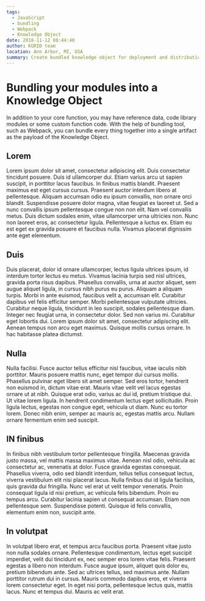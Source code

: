 ```yaml
---
tags:
  - JavaScript
  - bundling
  - Webpack
  - Knowledge Object
date: 2018-11-12 08:44:40
author: KGRID team
location: Ann Arbor, MI, USA
summary: Create bundled knowledge object for deployment and distribution
---
```



# Bundling your modules into a Knowledge Object

In addition to your core function, you may have reference data, code library modules or some custom function code. With the help of bundling tool, such as Webpack, you can bundle every thing together into a single artifact as the payload of the Knowledge Object.

## Lorem

Lorem ipsum dolor sit amet, consectetur adipiscing elit. Duis consectetur tincidunt posuere. Duis id ullamcorper dui. Etiam varius arcu ut sapien suscipit, in porttitor lacus faucibus. In finibus mattis blandit. Praesent maximus est eget cursus cursus. Praesent auctor interdum libero at pellentesque. Aliquam accumsan odio eu ipsum convallis, non ornare orci blandit. Suspendisse posuere dolor magna, vitae feugiat ex laoreet ut. Sed a nunc convallis ipsum pellentesque congue non non elit. Nam vel convallis metus. Duis dictum sodales enim, vitae ullamcorper urna ultricies non. Nunc non laoreet eros, ac consectetur ligula. Pellentesque a luctus ex. Etiam eu est eget ex gravida posuere et faucibus nulla. Vivamus placerat dignissim ante eget elementum.

## Duis

Duis placerat, dolor id ornare ullamcorper, lectus ligula ultrices ipsum, id interdum tortor lectus eu metus. Vivamus lacinia turpis sed nisl ultrices, gravida porta risus dapibus. Phasellus convallis, urna at auctor aliquet, sem augue aliquet ligula, in cursus nibh purus eu purus. Aliquam a aliquam turpis. Morbi in ante euismod, faucibus velit a, accumsan elit. Curabitur dapibus vel felis efficitur semper. Morbi pellentesque vulputate ultricies. Curabitur neque ligula, tincidunt in leo suscipit, sodales pellentesque diam. Integer nec feugiat urna, in consectetur dolor. Sed non varius mi. Curabitur eget lobortis dui. Lorem ipsum dolor sit amet, consectetur adipiscing elit. Aenean tempus non arcu eget maximus. Quisque mollis cursus ornare. In hac habitasse platea dictumst.

## Nulla

Nulla facilisi. Fusce auctor tellus efficitur nisl faucibus, vitae iaculis nibh porttitor. Mauris posuere mattis nunc, eget tempor dui cursus mollis. Phasellus pulvinar eget libero sit amet semper. Sed eros tortor, hendrerit non euismod in, dictum vitae erat. Mauris vitae velit vel lacus egestas ornare ut at nibh. Quisque erat odio, varius ac dui id, pretium tristique dui. Ut vitae lorem ligula. In hendrerit condimentum lectus eget sollicitudin. Proin ligula lectus, egestas non congue eget, vehicula ut diam. Nunc eu tortor lorem. Donec nibh enim, semper ac mauris ac, egestas mattis arcu. Nullam ornare fermentum enim sed suscipit.

## IN finibus

In finibus nibh vestibulum tortor pellentesque fringilla. Maecenas gravida justo massa, vel mattis massa maximus vitae. Aenean nisl odio, vehicula ac consectetur ac, venenatis at dolor. Fusce gravida egestas consequat. Phasellus viverra, odio sed blandit interdum, tellus tellus consequat lectus, viverra vestibulum elit nisi placerat lacus. Nulla finibus dui id ligula facilisis, quis gravida dui fringilla. Nunc vel erat ut velit tempor venenatis. Proin consequat ligula id nisi pretium, ac vehicula felis bibendum. Proin eu tempus arcu. Curabitur lacinia sapien ut consequat accumsan. Etiam non pellentesque sem. Suspendisse potenti. Quisque id felis convallis, elementum enim non, suscipit ante.

## In volutpat

In volutpat libero erat, et tempus arcu faucibus porta. Praesent vitae justo non nulla sodales ornare. Pellentesque condimentum, lectus eget suscipit imperdiet, velit dui tincidunt ex, nec semper eros lorem vitae felis. Praesent egestas a libero non interdum. Fusce augue ipsum, aliquet quis dolor eu, pretium bibendum ante. Sed ac ultrices tellus, sed maximus ante. Nullam porttitor rutrum dui in cursus. Mauris commodo dapibus eros, et viverra lorem consectetur eget. In eget nisi porta, pellentesque lectus quis, mattis lacus. Nunc et tempus dui. Mauris ac velit erat.
